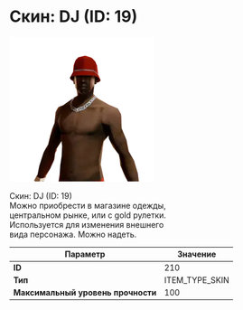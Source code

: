 # Скин: DJ (ID: 19)

![Item Image](../img/210.webp?raw=true)

Скин: DJ (ID: 19)<br>Можно приобрести в магазине одежды,<br>центральном рынке, или с gold рулетки.<br>Используется для изменения внешнего<br>вида персонажа. Можно надеть.


| Параметр | Значение |
|----------|----------|
| **ID** | 210 |
| **Тип** | ITEM_TYPE_SKIN |
| **Максимальный уровень прочности** | 100 |

